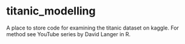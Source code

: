 # titanic_modelling
A place to store code for examining the titanic dataset on kaggle. For method see YouTube series by David Langer in R. 
